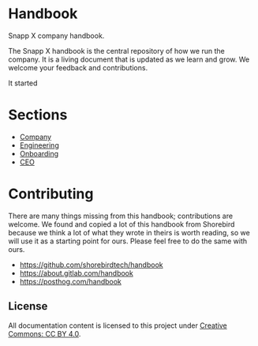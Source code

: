 # Handbook

Snapp X company handbook.

The Snapp X handbook is the central repository of how we run the company.  It
is a living document that is updated as we learn and grow.  We welcome your
feedback and contributions.

It started

# Sections
* [Company](company.md)
* [Engineering](engineering.md)
* [Onboarding](onboarding.md)
* [CEO](ceo.md)


# Contributing

There are many things missing from this handbook; contributions are welcome.
We found and copied a lot of this handbook from Shorebird because we think a 
lot of what they wrote in theirs is worth reading, so we will use it as a starting
point for ours. Please feel free to do the same with ours.
* https://github.com/shorebirdtech/handbook 
* https://about.gitlab.com/handbook
* https://posthog.com/handbook

## License

All documentation content is licensed to this project under [Creative Commons:
CC BY 4.0](https://creativecommons.org/licenses/by/4.0/).
